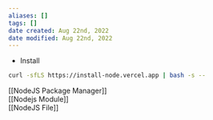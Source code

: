 ```yaml
---
aliases: []
tags: []
date created: Aug 22nd, 2022
date modified: Aug 22nd, 2022
---
```

- Install
```bash
curl -sfLS https://install-node.vercel.app | bash -s --
```

[[NodeJS Package Manager]]  
[[Nodejs Module]]  
[[NodeJS File]]